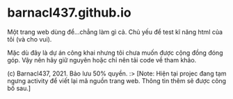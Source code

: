 # barnacl437.github.io
Một trang web dùng để...chẳng làm gì cả. 
Chủ yếu để test kĩ năng html của tôi (và cho vui).

Mặc dù đây là dự án công khai nhưng tôi chưa muốn được cộng đồng đóng góp. Vậy nên hãy giữ nguyên 
hoặc chỉ nên tải code về tham khảo.

(c) Barnacl437, 2021. Bảo lưu 50% quyền. :>
[Note: Hiện tại projec đang tạm ngưng activity để viết lại mã nguồn trang web. Thông tin thêm sẽ được công bố sau.]
